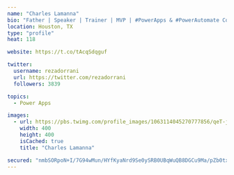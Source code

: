 ```yaml
---
name: "Charles Lamanna"
bio: "Father | Speaker | Trainer | MVP | #PowerApps & #PowerAutomate Community Super User | YouTuber Right-pointing triangle http://youtube.com/c/rezadorrani | Learn - Share - Clockwise rightwards and leftwards open circle arrows"
location: Houston, TX
type: "profile"
heat: 118

website: https://t.co/tAcqSdqguf

twitter:
  username: rezadorrani
  url: https://twitter.com/rezadorrani
  followers: 3839

topics:
  - Power Apps

images:
  - url: https://pbs.twimg.com/profile_images/1063114045270777856/qeT-jpWr_400x400.jpg
    width: 400
    height: 400
    isCached: true
    title: "Charles Lamanna"

secured: "nmbSORpoN+I/7G94wMun/HYfKyaNrd9Se0ySRB0UBqWuQB8DGCu9Ma/pZb0txKd8g2tBfDF8eBLhD+Z/03l2Q5DC28fv0R9SRCUtq2I8870+xS+eoQi+L1Q1J3qlP/a6elNrHGxUXvMK5i/k/WsCQfZh526Xd3e7mtf5elUKjQQUq38ypTYVRAc8O98XZzu8gkrJrTKm3IDz6wPJoFbFXlrJ6p/A4ucKvWA6n5u/Vd3auVyf3IR8gzEj1hyIHXFf1SLSR5+0kFfjggX5si1TfZUkKdPM4eKLRCi32z3pqY7vkzCwM8yJ0Aru8Xq7bQqg5gt9ksQcqAei8V8TlyeL8BvNjgfHCpAAtvC05T3RbtcgXY4B8F3+iAaxIj0kZ67FbxvRMJVPgj7Eqy8olFm/mG2hET1GdjBP6KhxChsLuTg=;vcGnkynKt7um7cyDmglBnQ=="
---
```


